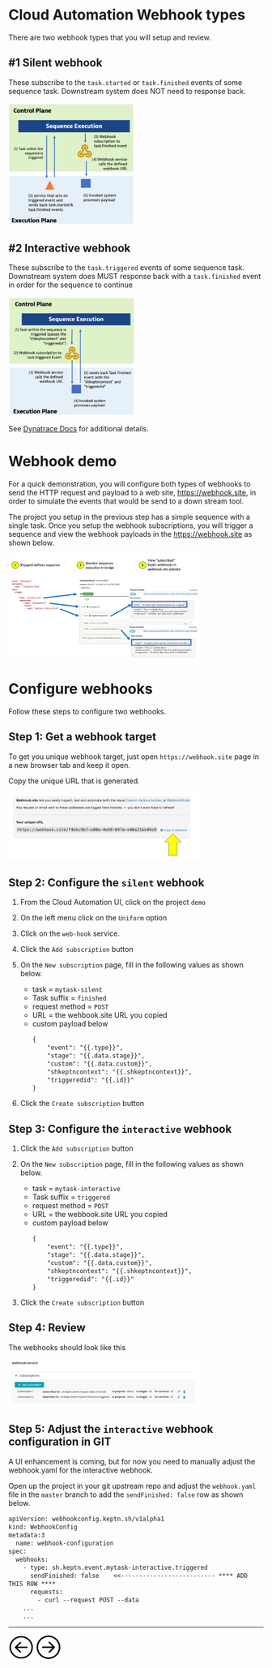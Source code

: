 # Cloud Automation Webhook types

There are two webhook types that you will setup and review.

## #1 Silent webhook

These subscribe to the `task.started` or `task.finished` events of some sequence task.  Downstream system does NOT need to response back.

<img src="images/webhook-silent.png" width="50%" height="50%">

## #2 Interactive webhook

These subscribe to the `task.triggered` events of some sequence task.  Downstream system does MUST response back with a `task.finished` event in order for the sequence to continue

<img src="images/webhook-interative.png" width="50%" height="50%">

See [Dynatrace Docs](https://www.dynatrace.com/support/help/how-to-use-dynatrace/cloud-automation/lifecycle-orchestration) for additional details.

# Webhook demo

For a quick demonstration, you will configure both types of webhooks to send the HTTP request and payload to a web site, https://webhook.site, in order to simulate the events that would be send to a down stream tool.

The project you setup in the previous step has a simple sequence with a single task.  Once you setup the webhook subscriptions, you will trigger a sequence and view the webhook payloads in the https://webhook.site as shown below.

<img src="images/mysequence-flow.png" width="75%" height="75%">

# Configure webhooks

Follow these steps to configure two webhooks.  

## Step 1: Get a webhook target

To get you unique webhook target, just open `https://webhook.site` page in a new browser tab and keep it open.

Copy the unique URL that is generated.

<img src="images/webhook-site-copy-url.png" width="75%" height="75%">

## Step 2: Configure the `silent` webhook

1. From the Cloud Automation UI, click on the project `demo`

1. On the left menu click on the `Uniform` option

1. Click on the `web-hook` service.

1. Click the `Add subscription` button

1. On the `New subscription` page, fill in the following values as shown below.
    * task = `mytask-silent`
    * Task suffix = `finished`
    * request method = `POST`
    * URL = the wehbook.site URL you copied
    * custom payload below
        ```
        {
            "event": "{{.type}}",
            "stage": "{{.data.stage}}",
            "custom": "{{.data.custom}}",
            "shkeptncontext": "{{.shkeptncontext}}",
            "triggeredid": "{{.id}}"
        }
        ```

1. Click the `Create subscription` button

## Step 3: Configure the `interactive` webhook

1. Click the `Add subscription` button

1. On the `New subscription` page, fill in the following values as shown below.
    * task = `mytask-interactive`
    * Task suffix = `triggered`
    * request method = `POST`
    * URL = the webbook.site URL you copied
    * custom payload below
        ```
        {
            "event": "{{.type}}",
            "stage": "{{.data.stage}}",
            "custom": "{{.data.custom}}",
            "shkeptncontext": "{{.shkeptncontext}}",
            "triggeredid": "{{.id}}"
        }
        ```

1. Click the `Create subscription` button

## Step 4: Review

The webhooks should look like this

<img src="images/webhook-list.png" width="75%" height="75%">

## Step 5: Adjust the `interactive` webhook configuration in GIT

A UI enhancement is coming, but for now you need to manually adjust the webhook.yaml for the interactive webhook.  

Open up the project in your git upstream repo and adjust the `webhook.yaml` file in the `master` branch to add the `sendFinished: false` row as shown below.

```
apiVersion: webhookconfig.keptn.sh/v1alpha1
kind: WebhookConfig
metadata:3
  name: webhook-configuration
spec:
  webhooks:
    - type: sh.keptn.event.mytask-interactive.triggered
      sendFinished: false    <<-------------------------- **** ADD THIS ROW ****
      requests:
        - curl --request POST --data
    ...
    ...
```

<hr>

[<img src="images/prev.png" width="50px" height="50"/>](ONBOARD.md) [<img src="images/next.png" width="50px" height="50"/>](TRIGGER.md)